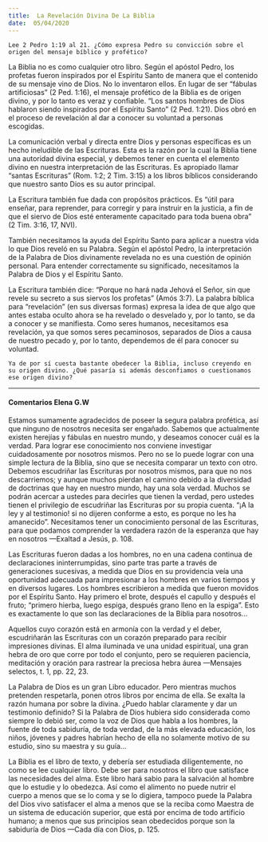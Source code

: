 ```yaml
---
title:  La Revelación Divina De La Biblia
date:  05/04/2020
---
```


`Lee 2 Pedro 1:19 al 21. ¿Cómo expresa Pedro su convicción sobre el origen del mensaje bíblico y profético?`

La Biblia no es como cualquier otro libro. Según el apóstol Pedro, los profetas fueron inspirados por el Espíritu Santo de manera que el contenido de su mensaje vino de Dios. No lo inventaron ellos. En lugar de ser “fábulas artificiosas” (2 Ped. 1:16), el mensaje profético de la Biblia es de origen divino, y por lo tanto es veraz y confiable. “Los santos hombres de Dios hablaron siendo inspirados por el Espíritu Santo” (2 Ped. 1:21). Dios obró en el proceso de revelación al dar a conocer su voluntad a personas escogidas.

La comunicación verbal y directa entre Dios y personas específicas es un hecho ineludible de las Escrituras. Esta es la razón por la cual la Biblia tiene una autoridad divina especial, y debemos tener en cuenta el elemento divino en nuestra interpretación de las Escrituras. Es apropiado llamar “santas Escrituras” (Rom. 1:2; 2 Tim. 3:15) a los libros bíblicos considerando que nuestro santo Dios es su autor principal.

La Escritura también fue dada con propósitos prácticos. Es “útil para enseñar, para reprender, para corregir y para instruir en la justicia, a fin de que el siervo de Dios esté enteramente capacitado para toda buena obra” (2 Tim. 3:16, 17, NVI).

También necesitamos la ayuda del Espíritu Santo para aplicar a nuestra vida lo que Dios reveló en su Palabra. Según el apóstol Pedro, la interpretación de la Palabra de Dios divinamente revelada no es una cuestión de opinión personal. Para entender correctamente su significado, necesitamos la Palabra de Dios y el Espíritu Santo.

La Escritura también dice: “Porque no hará nada Jehová el Señor, sin que revele su secreto a sus siervos los profetas” (Amós 3:7). La palabra bíblica para “revelación” (en sus diversas formas) expresa la idea de que algo que antes estaba oculto ahora se ha revelado o desvelado y, por lo tanto, se da a conocer y se manifiesta. Como seres humanos, necesitamos esa revelación, ya que somos seres pecaminosos, separados de Dios a causa de nuestro pecado y, por lo tanto, dependemos de él para conocer su voluntad.

`Ya de por sí cuesta bastante obedecer la Biblia, incluso creyendo en su origen divino. ¿Qué pasaría si además desconfiamos o cuestionamos ese origen divino?`

---

#### Comentarios Elena G.W

Estamos sumamente agradecidos de poseer la segura palabra profética, así que ninguno de nosotros necesita ser engañado. Sabemos que actualmente existen herejías y fábulas en nuestro mundo, y deseamos conocer cuál es la verdad. Para lograr ese conocimiento nos conviene investigar cuidadosamente por nosotros mismos. Pero no se lo puede lograr con una simple lectura de la Biblia, sino que se necesita comparar un texto con otro. Debemos escudriñar las Escrituras por nosotros mismos, para que no nos descarriemos; y aunque muchos pierdan el camino debido a la diversidad de doctrinas que hay en nuestro mundo, hay una sola verdad. Muchos se podrán acercar a ustedes para decirles que tienen la verdad, pero ustedes tienen el privilegio de escudriñar las Escrituras por su propia cuenta. “¡A la ley y al testimonio! si no dijeren conforme a esto, es porque no les ha amanecido”. Necesitamos tener un conocimiento personal de las Escrituras, para que podamos comprender la verdadera razón de la esperanza que hay en nosotros —Exaltad a Jesús, p. 108.

Las Escrituras fueron dadas a los hombres, no en una cadena continua de declaraciones ininterrumpidas, sino parte tras parte a través de generaciones sucesivas, a medida que Dios en su providencia veía una oportunidad adecuada para impresionar a los hombres en varios tiempos y en diversos lugares. Los hombres escribieron a medida que fueron movidos por el Espíritu Santo. Hay primero el brote, después el capullo y después el fruto; “primero hierba, luego espiga, después grano lleno en la espiga”. Esto es exactamente lo que son las declaraciones de la Biblia para nosotros…

Aquellos cuyo corazón está en armonía con la verdad y el deber, escudriñarán las Escrituras con un corazón preparado para recibir impresiones divinas. El alma iluminada ve una unidad espiritual, una gran hebra de oro que corre por todo el conjunto, pero se requieren paciencia, meditación y oración para rastrear la preciosa hebra áurea —Mensajes selectos, t. 1, pp. 22, 23.

La Palabra de Dios es un gran Libro educador. Pero mientras muchos pretenden respetarla, ponen otros libros por encima de ella. Se exalta la razón humana por sobre la divina. ¿Puedo hablar claramente y dar un testimonio definido? Si la Palabra de Dios hubiera sido considerada como siempre lo debió ser, como la voz de Dios que habla a los hombres, la fuente de toda sabiduría, de toda verdad, de la más elevada educación, los niños, jóvenes y padres habrían hecho de ella no solamente motivo de su estudio, sino su maestra y su guía…

La Biblia es el libro de texto, y debería ser estudiada diligentemente, no como se lee cualquier libro. Debe ser para nosotros el libro que satisface las necesidades del alma. Este libro hará sabio para la salvación al hombre que lo estudie y lo obedezca. Así como el alimento no puede nutrir el cuerpo a menos que se lo coma y se lo digiera, tampoco puede la Palabra del Dios vivo satisfacer el alma a menos que se la reciba como Maestra de un sistema de educación superior, que está por encima de todo artificio humano; a menos que sus principios sean obedecidos porque son la sabiduría de Dios —Cada día con Dios, p. 125.